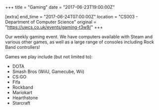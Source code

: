 +++
title = "Gaming"
date = "2017-06-23T19:00:00Z"

[extra]
end_time = "2017-06-24T07:00:00Z"
location = "CS003 - Department of Computer Science"
original = "https://uwcs.co.uk/events/gaming-t3w9/"
+++

Our weekly gaming event. We have computers available with Steam and various other games, as well as a large range of consoles including Rock Band controllers\!

  

Games we play include (but not limited to):

  - DOTA  
  - Smash Bros (WiiU, Gamecube, Wii)  
  - CS:GO  
  - Fifa  
  - Rockband  
  - Mariokart  
  - Hearthstone  
  - Starcraft

